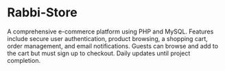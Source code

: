 # Rabbi-Store
A comprehensive e-commerce platform using PHP and MySQL. Features include secure user authentication, product browsing, a shopping cart, order management, and email notifications. Guests can browse and add to the cart but must sign up to checkout. Daily updates until project completion.
